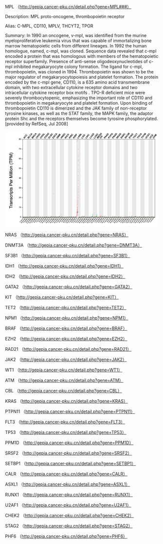 MPL （http://gepia.cancer-pku.cn/detail.php?gene=MPL###）

Description: MPL proto-oncogene, thrombopoietin receptor

Alias: C-MPL, CD110, MPLV, THCYT2, TPOR

Summary: In 1990 an oncogene, v-mpl, was identified from the murine myeloproliferative leukemia virus that was capable of immortalizing bone marrow hematopoietic cells from different lineages. In 1992 the human homologue, named, c-mpl, was cloned. Sequence data revealed that c-mpl encoded a protein that was homologous with members of the hematopoietic receptor superfamily. Presence of anti-sense oligodeoxynucleotides of c-mpl inhibited megakaryocyte colony formation. The ligand for c-mpl, thrombopoietin, was cloned in 1994. Thrombopoietin was shown to be the major regulator of megakaryocytopoiesis and platelet formation. The protein encoded by the c-mpl gene, CD110, is a 635 amino acid transmembrane domain, with two extracellular cytokine receptor domains and two intracellular cytokine receptor box motifs . TPO-R deficient mice were severely thrombocytopenic, emphasizing the important role of CD110 and thrombopoietin in megakaryocyte and platelet formation. Upon binding of thrombopoietin CD110 is dimerized and the JAK family of non-receptor tyrosine kinases, as well as the STAT family, the MAPK family, the adaptor protein Shc and the receptors themselves become tyrosine phosphorylated. [provided by RefSeq, Jul 2008]

<p><img width="1000" src="https://github.com/MingyuYang-Yale/BENG469/blob/main/Assignment3/Background/MPL.png" alt="foo bar" title="train &amp; tracks" /></p>


NRAS （http://gepia.cancer-pku.cn/detail.php?gene=NRAS）

DNMT3A （http://gepia.cancer-pku.cn/detail.php?gene=DNMT3A）

SF3B1 （http://gepia.cancer-pku.cn/detail.php?gene=SF3B1）

IDH1 （http://gepia.cancer-pku.cn/detail.php?gene=IDH1）

IDH2 （http://gepia.cancer-pku.cn/detail.php?gene=IDH2）

GATA2 （http://gepia.cancer-pku.cn/detail.php?gene=GATA2）

KIT （http://gepia.cancer-pku.cn/detail.php?gene=KIT）

TET2 （http://gepia.cancer-pku.cn/detail.php?gene=TET2）

NPM1 （http://gepia.cancer-pku.cn/detail.php?gene=NPM1）

BRAF （http://gepia.cancer-pku.cn/detail.php?gene=BRAF）

EZH2 （http://gepia.cancer-pku.cn/detail.php?gene=EZH2）

RAD21 （http://gepia.cancer-pku.cn/detail.php?gene=RAD21）

JAK2 （http://gepia.cancer-pku.cn/detail.php?gene=JAK2）

WT1 （http://gepia.cancer-pku.cn/detail.php?gene=WT1）

ATM （http://gepia.cancer-pku.cn/detail.php?gene=ATM）

CBL （http://gepia.cancer-pku.cn/detail.php?gene=CBL）

KRAS （http://gepia.cancer-pku.cn/detail.php?gene=KRAS）

PTPN11 （http://gepia.cancer-pku.cn/detail.php?gene=PTPN11）

FLT3 （http://gepia.cancer-pku.cn/detail.php?gene=FLT3）

TP53 （http://gepia.cancer-pku.cn/detail.php?gene=TP53）

PPM1D （http://gepia.cancer-pku.cn/detail.php?gene=PPM1D）

SRSF2 （http://gepia.cancer-pku.cn/detail.php?gene=SRSF2）

SETBP1 （http://gepia.cancer-pku.cn/detail.php?gene=SETBP1）

CALR （http://gepia.cancer-pku.cn/detail.php?gene=CALR）

ASXL1 （http://gepia.cancer-pku.cn/detail.php?gene=ASXL1）

RUNX1 （http://gepia.cancer-pku.cn/detail.php?gene=RUNX1）

U2AF1 （http://gepia.cancer-pku.cn/detail.php?gene=U2AF1）

CHEK2 （http://gepia.cancer-pku.cn/detail.php?gene=CHEK2）

STAG2 （http://gepia.cancer-pku.cn/detail.php?gene=STAG2）

PHF6 （http://gepia.cancer-pku.cn/detail.php?gene=PHF6）
